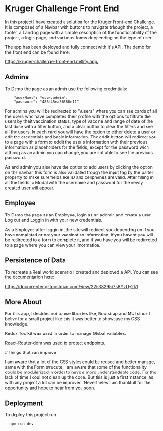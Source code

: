 # Kruger Challenge Front End

In this project I have created a solution for the Kruger Front-end Challenge. It is 
composed of a Navbar with buttons to navigate trhough the project, a footer, 
a Landing page with a simple description of the functionability of the project, 
a login page, and variuous forms deppending on the type of user. 

The app has been deployed and fully connect with it's API. The demo for the front end can be found here:

https://kruger-challenge-front-end.netlify.app/



## Admins

To Demo the page as an admin use  the following credentials:

        "userName": "user.admin",
        "password": "486d45ea56588e11"

For admins you will be redirected to "/users" where you can see cards of all 
the users who have completed their profile with the options to filtrate the users 
by theit vaccination status, type of vaccine and range of date of the last dose with a 
filter button, and a clear button to clear the filters and see all the users. In each 
card you will have the option to either delete a user or edit the credentials and 
basic information. The eddit  button will redirect you to a page with a form to eddit
the user's information with their previous information as placeholders for the fields, except
for the password wich althoug as an admin you can change, you are not able to see the previous password.

As and admin you also have the option to add users by clicking the option on the navbar, this form
is also validated trough the input tag by the patter property to make sure fields like ID and cellphones are
valid. After filling in all the fields, a Modal with the username and password for the newly created user will appear.

## Employee

To Demo the page as an Employee, login as an addmin and create a user. Log out and  Loggin in with
your new credentials.

As a Employee after loggin in, the site will redirect you depending on if you have completed or not
your vaccination information, if you havent you will be redirected to a form to complete it, and if you have
you will be redirected to a page where you can view your information.

##  Persistence of Data

To recreate a Real world scenario I created and deployed a API. You can see the documentarion here:

https://documenter.getpostman.com/view/22633295/2s8YzUy2k1

##  More About

For this app, I decided not to use libraries like, Bootstrap and MUI since I belive for a small project like this
it was better to showcase my CSS knowledge. 

Redux Toolkit was used in order to manage Global variables.

React-Router-dom was used to protect endpoints.

#Things that can improve

I am aware that a lot of the CSS styles could be reused and better manage, same with the Form strucute, I am aware that some of the functionality
could be modularized in order to have a more understandable code. For the lack of time I coul not  clean up the code. 
But this is just a first instance, as with any project a lot can be improved. Nevertheles I am thankfull for the opportunity and hope to hear from you soon.


## Deployment

To deploy this project run

```bash
  npm run dev
```

